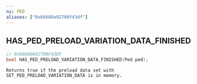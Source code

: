 ```yaml
---
ns: PED
aliases: ["0x66680a92700f43df"]
---
```

## HAS_PED_PRELOAD_VARIATION_DATA_FINISHED

```c
// 0x66680A92700F43DF
bool HAS_PED_PRELOAD_VARIATION_DATA_FINISHED(Ped ped);
```

```
Returns true if the preload data set with SET_PED_PRELOAD_VARIATION_DATA is in memory.
```
